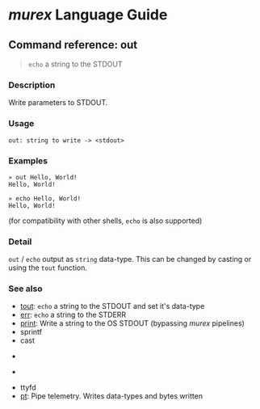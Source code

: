 # _murex_ Language Guide

## Command reference: out

> `echo` a string to the STDOUT

### Description

Write parameters to STDOUT.

### Usage

    out: string to write -> <stdout>

### Examples

    » out Hello, World!
    Hello, World!

    » echo Hello, World!
    Hello, World!

(for compatibility with other shells, `echo` is also supported)

### Detail

`out` / `echo` output as `string` data-type. This can be changed by casting or
using the `tout` function.

### See also

* [tout](tout.md): `echo` a string to the STDOUT and set it's data-type
* [err](err.md): `echo` a string to the STDERR
* [print](print.md): Write a string to the OS STDOUT (bypassing _murex_ pipelines)
* sprintf
* cast
* >
* >>
* ttyfd
* [pt](pt.md): Pipe telemetry. Writes data-types and bytes written
